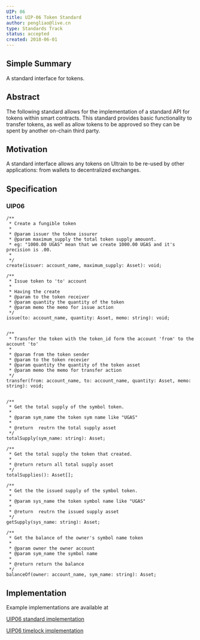 ```yaml
---
UIP: 06
title: UIP-06 Token Standard
author: pengliao@live.cn
type: Standards Track
status: accepted
created: 2018-06-01
---
```


## Simple Summary

A standard interface for tokens.

## Abstract

The following standard allows for the implementation of a standard API for tokens within smart contracts.
This standard provides basic functionality to transfer tokens, as well as allow tokens to be approved so they can be spent by another on-chain third party.

## Motivation

A standard interface allows any tokens on Ultrain to be re-used by other applications: from wallets to decentralized exchanges.

## Specification

### UIP06

	/**
	 * Create a fungible token
	 * 
	 * @param issuer the tokne issurer
	 * @param maximum_supply the total token supply amouont.
	 * eg: "1000.00 UGAS" mean that we create 1000.00 UGAS and it's precision is .00.
	 * 
	 */
	create(issuer: account_name, maximum_supply: Asset): void;

	/**
	 * Issue token to 'to' account
	 * 
	 * Having the create
	 * @param to the token receiver
	 * @param quantity the quantity of the token
	 * @param memo the memo for issue action
	 */
	issue(to: account_name, quantity: Asset, memo: string): void;


	/**
	 * Transfer the token with the token_id form the account 'from' to the account 'to'
	 * 
	 * @param from the token sender
	 * @param to the token recevier
	 * @param quantity the quantity of the token asset
	 * @param memo the memo for transfer action
	 */
	transfer(from: account_name, to: account_name, quantity: Asset, memo: string): void;

	
	/**
	 * Get the total supply of the symbol token.
	 * 
	 * @param sym_name the token sym name like "UGAS"
	 * 
	 * @return  reutrn the total supply asset
	 */
	totalSupply(sym_name: string): Asset;

	/**
	 * Get the total supply the token that created.
	 * 
	 * @return return all total supply asset
	 */
	totalSupplies(): Asset[];

	/**
	 * Get the the issued supply of the symbol token.  
	 * 
	 * @param sys_name the token symbol name like "UGAS"
	 * 
	 * @return  reutrn the issued supply asset
	 */
	getSupply(sys_name: string): Asset;

	/**
	 * Get the balance of the owner's symbol name token
	 * 
	 * @param owner the owner account 
	 * @param sym_name the symbol name
	 * 
	 * @return return the balance
	 */
	balanceOf(owner: account_name, sym_name: string): Asset;
	
	
	

## Implementation

Example implementations are available at

[UIP06 standard implementation](https://github.com/ultrain-os/ultrain-ts-lib/blob/master/demos/UIP06/UIP06.ts)

[UIP06 timelock implementation](https://github.com/ultrain-os/ultrain-ts-lib/blob/master/demos/UIP06/UIP06TimeLock.ts)


